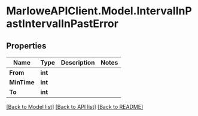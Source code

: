 # MarloweAPIClient.Model.IntervalInPastIntervalInPastError

## Properties

Name | Type | Description | Notes
------------ | ------------- | ------------- | -------------
**From** | **int** |  | 
**MinTime** | **int** |  | 
**To** | **int** |  | 

[[Back to Model list]](../README.md#documentation-for-models) [[Back to API list]](../README.md#documentation-for-api-endpoints) [[Back to README]](../README.md)

